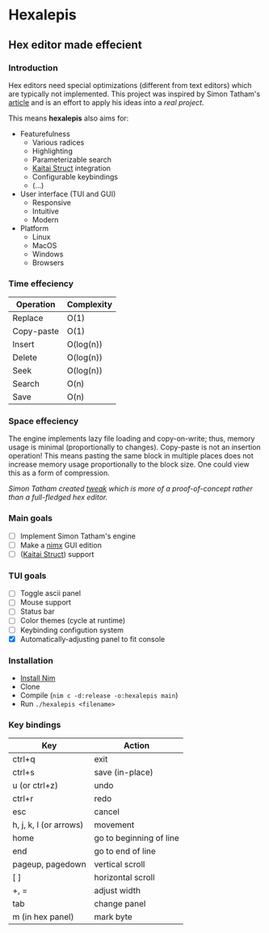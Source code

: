 # Hexalepis
## Hex editor made effecient

### Introduction
Hex editors need special optimizations (different from text editors) which are typically not implemented. This project was inspired by Simon Tatham's [article](https://www.chiark.greenend.org.uk/~sgtatham/tweak/btree.html) and is an effort to apply his ideas into a *real project*.

This means **hexalepis** also aims for:
* Featurefulness
    - Various radices
    - Highlighting
    - Parameterizable search
    - [Kaitai Struct](https://kaitai.io/) integration
    - Configurable keybindings
    - (...)
* User interface (TUI and GUI)
    - Responsive
    - Intuitive
    - Modern
* Platform
    - Linux
    - MacOS
    - Windows
    - Browsers

### Time effeciency
| Operation | Complexity |
|---------- | ---------- |
| Replace | O(1) |
| Copy-paste | O(1) |
| Insert | O(log(n)) |
| Delete | O(log(n)) |
| Seek | O(log(n)) |
| Search | O(n) |
| Save | O(n) |

### Space effeciency
The engine implements lazy file loading and copy-on-write; thus, memory usage is minimal (proportionally to changes).
Copy-paste is not an insertion operation! This means pasting the same block in multiple places does not increase memory usage proportionally to the block size. One could view this as a form of compression.

*Simon Tatham created [tweak](https://www.chiark.greenend.org.uk/~sgtatham/tweak/) which is more of a proof-of-concept rather than a full-fledged hex editor.*

### Main goals
- [ ] Implement Simon Tatham's engine
- [ ] Make a [nimx](https://github.com/yglukhov/nimx) GUI edition
- [ ] ([Kaitai Struct](https://kaitai.io/)) support

### TUI goals
- [ ] Toggle ascii panel
- [ ] Mouse support
- [ ] Status bar
- [ ] Color themes (cycle at runtime)
- [ ] Keybinding configution system
- [x] Automatically-adjusting panel to fit console

### Installation
* [Install Nim](https://nim-lang.org/install.html)
* Clone
* Compile (`nim c -d:release -o:hexalepis main`) 
* Run `./hexalepis <filename>`

### Key bindings

| Key | Action |
|----------------- | ------------------------- |
| ctrl+q | exit |
| ctrl+s | save (in-place) |
| u (or ctrl+z) | undo |
| ctrl+r | redo |
| esc | cancel |
| h, j, k, l (or arrows) | movement |
| home | go to beginning of line |
| end | go to end of line |
| pageup, pagedown  | vertical scroll |
| [ ] | horizontal scroll |
| +, = | adjust width |
| tab | change panel |
| m (in hex panel) | mark byte |